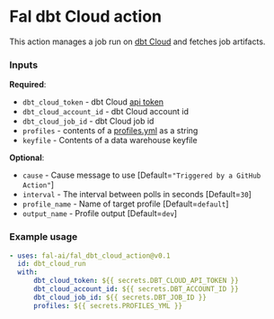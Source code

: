 # Fal dbt Cloud action

This action manages a job run on [dbt Cloud](https://cloud.getdbt.com) and fetches job artifacts.

### Inputs
  **Required**:
  - `dbt_cloud_token` - dbt Cloud [api token](https://docs.getdbt.com/docs/dbt-cloud/dbt-cloud-api/user-tokens)
  - `dbt_cloud_account_id` - dbt Cloud account id
  - `dbt_cloud_job_id` - dbt Cloud job id
  - `profiles` - contents of a [profiles.yml](https://docs.getdbt.com/reference/profiles.yml/) as a string
  - `keyfile` - Contents of a data warehouse keyfile

  **Optional**:
  - `cause` - Cause message to use [Default=`"Triggered by a GitHub Action"`]
  - `interval` - The interval between polls in seconds [Default=`30`]
  - `profile_name` - Name of target profile [Default=`default`]
  - `output_name` - Profile output [Default=`dev`]

### Example usage
```yaml
- uses: fal-ai/fal_dbt_cloud_action@v0.1
  id: dbt_cloud_run
  with:
      dbt_cloud_token: ${{ secrets.DBT_CLOUD_API_TOKEN }}
      dbt_cloud_account_id: ${{ secrets.DBT_ACCOUNT_ID }}
      dbt_cloud_job_id: ${{ secrets.DBT_JOB_ID }}
      profiles: ${{ secrets.PROFILES_YML }}
```
